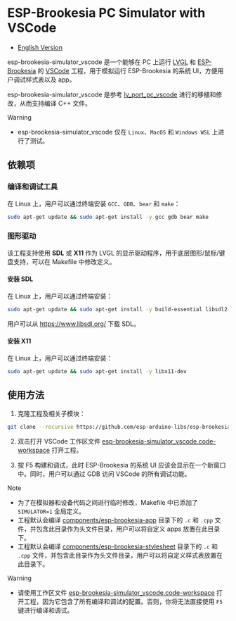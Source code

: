 # ESP-Brookesia PC Simulator with VSCode

* [English Version](./README.md)

esp-brookesia-simulator_vscode 是一个能够在 PC 上运行 [LVGL](https://github.com/lvgl/lvgl) 和 [ESP-Brookesia](https://github.com/espressif/esp-brookesia) 的 [VSCode](https://code.visualstudio.com) 工程，用于模拟运行 ESP-Brookesia 的系统 UI，方便用户调试样式表以及 app。

esp-brookesia-simulator_vscode 是参考 [lv_port_pc_vscode](https://github.com/lvgl/lv_port_pc_vscode) 进行的移植和修改，从而支持编译 C++ 文件。

> [!WARNING]
> * esp-brookesia-simulator_vscode 仅在 `Linux`、`MacOS` 和  `Windows WSL` 上进行了测试。

## 依赖项

### 编译和调试工具

在 Linux 上，用户可以通过终端安装 `GCC`、`GDB`、`bear` 和 `make`：

```bash
sudo apt-get update && sudo apt-get install -y gcc gdb bear make
```

### 图形驱动

该工程支持使用 **SDL** 或 **X11** 作为 LVGL 的显示驱动程序，用于底层图形/鼠标/键盘支持，可以在 Makefile 中修改定义。

#### 安装 SDL

在 Linux 上，用户可以通过终端安装：

```bash
sudo apt-get update && sudo apt-get install -y build-essential libsdl2-dev
```

用户可以从 https://www.libsdl.org/ 下载 SDL。

#### 安装 X11

在 Linux 上，用户可以通过终端安装：

```bash
sudo apt-get update && sudo apt-get install -y libx11-dev
```

## 使用方法

1. 克隆工程及相关子模块：

```bash
git clone --recursive https://github.com/esp-arduino-libs/esp-brookesia-simulator_vscode
```

2. 双击打开 VSCode 工作区文件 [esp-brookesia-simulator_vscode.code-workspace](./esp-brookesia-simulator_vscode.code-workspace) 打开工程。

3. 按 F5 构建和调试，此时 ESP-Brookesia 的系统 UI 应该会显示在一个新窗口中。同时，用户可以通过 GDB 访问 VSCode 的所有调试功能。

> [!NOTE]
> * 为了在模拟器和设备代码之间进行临时修改，Makefile 中已添加了 `SIMULATOR=1` 全局定义。
> * 工程默认会编译 [components/esp-brookesia-app](./components/esp-brookesia-app) 目录下的 `.c` 和 `.cpp` 文件，并包含此目录作为头文件目录，用户可以将自定义 apps 放置在此目录下。
> * 工程默认会编译 [components/esp-brookesia-stylesheet](./components/esp-brookesia-stylesheet) 目录下的 `.c` 和 `.cpp` 文件，并包含此目录作为头文件目录，用户可以将自定义样式表放置在此目录下。

> [!WARNING]
> * 请使用工作区文件 [esp-brookesia-simulator_vscode.code-workspace](./esp-brookesia-simulator_vscode.code-workspace) 打开工程，因为它包含了所有编译和调试的配置。否则，你将无法直接使用 `F5` 键进行编译和调试。

